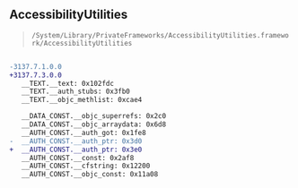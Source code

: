 ## AccessibilityUtilities

> `/System/Library/PrivateFrameworks/AccessibilityUtilities.framework/AccessibilityUtilities`

```diff

-3137.7.1.0.0
+3137.7.3.0.0
   __TEXT.__text: 0x102fdc
   __TEXT.__auth_stubs: 0x3fb0
   __TEXT.__objc_methlist: 0xcae4

   __DATA_CONST.__objc_superrefs: 0x2c0
   __DATA_CONST.__objc_arraydata: 0x6d8
   __AUTH_CONST.__auth_got: 0x1fe8
-  __AUTH_CONST.__auth_ptr: 0x3d0
+  __AUTH_CONST.__auth_ptr: 0x3e0
   __AUTH_CONST.__const: 0x2af8
   __AUTH_CONST.__cfstring: 0x12200
   __AUTH_CONST.__objc_const: 0x11a08

```
